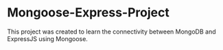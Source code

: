 # Mongoose-Express-Project
This project was created to learn the connectivity between MongoDB and ExpressJS using Mongoose.
